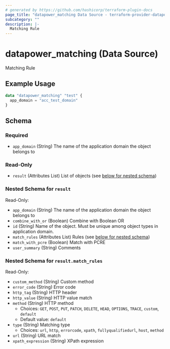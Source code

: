 ```yaml
---
# generated by https://github.com/hashicorp/terraform-plugin-docs
page_title: "datapower_matching Data Source - terraform-provider-datapower"
subcategory: ""
description: |-
  Matching Rule
---
```


# datapower_matching (Data Source)

Matching Rule

## Example Usage

```terraform
data "datapower_matching" "test" {
  app_domain = "acc_test_domain"
}
```

<!-- schema generated by tfplugindocs -->
## Schema

### Required

- `app_domain` (String) The name of the application domain the object belongs to

### Read-Only

- `result` (Attributes List) List of objects (see [below for nested schema](#nestedatt--result))

<a id="nestedatt--result"></a>
### Nested Schema for `result`

Read-Only:

- `app_domain` (String) The name of the application domain the object belongs to
- `combine_with_or` (Boolean) Combine with Boolean OR
- `id` (String) Name of the object. Must be unique among object types in application domain.
- `match_rules` (Attributes List) Rules (see [below for nested schema](#nestedatt--result--match_rules))
- `match_with_pcre` (Boolean) Match with PCRE
- `user_summary` (String) Comments

<a id="nestedatt--result--match_rules"></a>
### Nested Schema for `result.match_rules`

Read-Only:

- `custom_method` (String) Custom method
- `error_code` (String) Error code
- `http_tag` (String) HTTP header
- `http_value` (String) HTTP value match
- `method` (String) HTTP method
  - Choices: `GET`, `POST`, `PUT`, `PATCH`, `DELETE`, `HEAD`, `OPTIONS`, `TRACE`, `custom`, `default`
  - Default value: `default`
- `type` (String) Matching type
  - Choices: `url`, `http`, `errorcode`, `xpath`, `fullyqualifiedurl`, `host`, `method`
- `url` (String) URL match
- `xpath_expression` (String) XPath expression
